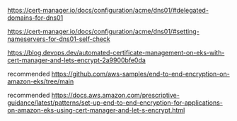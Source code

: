 
https://cert-manager.io/docs/configuration/acme/dns01/#delegated-domains-for-dns01

https://cert-manager.io/docs/configuration/acme/dns01/#setting-nameservers-for-dns01-self-check

https://blog.devops.dev/automated-certificate-management-on-eks-with-cert-manager-and-lets-encrypt-2a9900bfe0da

recommended
https://github.com/aws-samples/end-to-end-encryption-on-amazon-eks/tree/main

recommended
https://docs.aws.amazon.com/prescriptive-guidance/latest/patterns/set-up-end-to-end-encryption-for-applications-on-amazon-eks-using-cert-manager-and-let-s-encrypt.html
